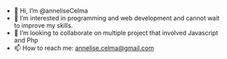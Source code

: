 - 👋 Hi, I’m @anneliseCelma
- 👀 I’m interested in programming and web development and cannot wait to improve my skills.
- 💞️ I’m looking to collaborate on multiple project that involved Javascript and Php
- 📫 How to reach me: annelise.celma@gmail.com

<!---
Greenlizz/Greenlizz is a ✨ special ✨ repository because its `README.md` (this file) appears on your GitHub profile.
You can click the Preview link to take a look at your changes.
--->
